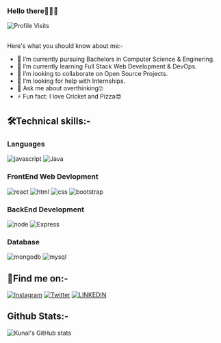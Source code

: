 ### Hello there👋👨‍💻
![Profile Visits](https://komarev.com/ghpvc/?username=kunalahuja06&color=ff69b4&style=flat-square)
##
Here's what you should know about me:-

- 🔭 I’m currently pursuing Bachelors in Computer Science & Enginering.
- 🌱 I’m currently learning Full Stack Web Development & DevOps.
- 👯 I’m looking to collaborate on Open Source Projects.
- 🤔 I’m looking for help with Internships.
- 💬 Ask me about overthinking🙄
- ⚡ Fun fact: I love Cricket and Pizza😍

## 🛠Technical skills:-
### Languages

![javascript](https://img.shields.io/badge/JavaScript-323330?style=for-the-badge&logo=javascript&logoColor=F7DF1E)
![Java](https://img.shields.io/badge/Java-3178C6?style=for-the-badge&logo=java&logoColor=white)

### FrontEnd Web Devlopment

![react](https://img.shields.io/badge/React-20232A?style=for-the-badge&logo=react&logoColor=61DAFB)
![html](https://img.shields.io/badge/HTML5-E34F26?style=for-the-badge&logo=html5&logoColor=white)
![css](https://img.shields.io/badge/CSS3-1572B6?style=for-the-badge&logo=css3&logoColor=white)
![bootstrap](https://img.shields.io/badge/Bootstrap-563D7C?style=for-the-badge&logo=bootstrap&logoColor=white)

### BackEnd Development

![node](https://img.shields.io/badge/Node.js-339933?style=for-the-badge&logo=nodedotjs&logoColor=white)
![Express](https://img.shields.io/badge/Express.js-404D59?style=for-the-badge)                                                                                                    

### Database

![mongodb](https://img.shields.io/badge/MongoDB-47A248?style=for-the-badge&logo=mongodb&logoColor=white)
![mysql](https://img.shields.io/badge/MySQL-00000F?style=for-the-badge&logo=mysql&logoColor=white)

## 🤝Find me on:-

[![Instagram](https://img.shields.io/badge/Instagram-8a3ab9?style=for-the-badge&logo=instagram&logoColor=white)](https://www.instagram.com/kunal__ahuja__)
[![Twitter](https://img.shields.io/badge/Twitter-1DA1F2?style=for-the-badge&logo=twitter&logoColor=white)](https://twitter.com/imKunalAhuja)
[![LINKEDIN](https://img.shields.io/badge/LinkedIn-0E76A8?style=for-the-badge&logo=linkedin&logoColor=white)](https://www.linkedin.com/in/kunal-ahuja-9b5807182/)

## Github Stats:-

![Kunal's GitHub stats](https://github-readme-stats.vercel.app/api?username=kunalahuja06&theme=radical&show_icons=true)

